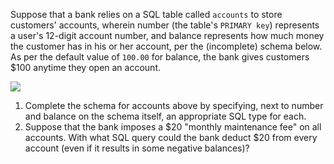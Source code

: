 Suppose that a bank relies on a SQL table called `accounts` to store customers' accounts, wherein number (the table's `PRIMARY key`) represents a user's 12-digit account number, and balance represents how much money the customer has in his or her account, per the (incomplete) schema below. As per the default value of `100.00` for balance, the bank gives customers $100 anytime they open an account.

![](data/md/10/jeopardy/sql.png)

1. Complete the schema for accounts above by specifying, next to number and balance on the schema itself, an appropriate SQL type for each.
2. Suppose that the bank imposes a $20 "monthly maintenance fee" on all accounts. With what SQL query could the bank deduct $20 from every account (even if it results in some negative balances)?